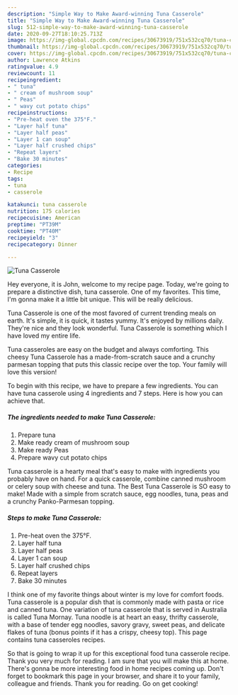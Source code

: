 ```yaml
---
description: "Simple Way to Make Award-winning Tuna Casserole"
title: "Simple Way to Make Award-winning Tuna Casserole"
slug: 512-simple-way-to-make-award-winning-tuna-casserole
date: 2020-09-27T18:10:25.713Z
image: https://img-global.cpcdn.com/recipes/30673919/751x532cq70/tuna-casserole-recipe-main-photo.jpg
thumbnail: https://img-global.cpcdn.com/recipes/30673919/751x532cq70/tuna-casserole-recipe-main-photo.jpg
cover: https://img-global.cpcdn.com/recipes/30673919/751x532cq70/tuna-casserole-recipe-main-photo.jpg
author: Lawrence Atkins
ratingvalue: 4.9
reviewcount: 11
recipeingredient:
- " tuna"
- " cream of mushroom soup"
- " Peas"
- " wavy cut potato chips"
recipeinstructions:
- "Pre-heat oven the 375°F."
- "Layer half tuna"
- "Layer half peas"
- "Layer 1 can soup"
- "Layer half crushed chips"
- "Repeat layers"
- "Bake 30 minutes"
categories:
- Recipe
tags:
- tuna
- casserole

katakunci: tuna casserole 
nutrition: 175 calories
recipecuisine: American
preptime: "PT39M"
cooktime: "PT40M"
recipeyield: "3"
recipecategory: Dinner

---
```



![Tuna Casserole](https://img-global.cpcdn.com/recipes/30673919/751x532cq70/tuna-casserole-recipe-main-photo.jpg)

Hey everyone, it is John, welcome to my recipe page. Today, we're going to prepare a distinctive dish, tuna casserole. One of my favorites. This time, I'm gonna make it a little bit unique. This will be really delicious.

Tuna Casserole is one of the most favored of current trending meals on earth. It's simple, it is quick, it tastes yummy. It's enjoyed by millions daily. They're nice and they look wonderful. Tuna Casserole is something which I have loved my entire life.

Tuna casseroles are easy on the budget and always comforting. This cheesy Tuna Casserole has a made-from-scratch sauce and a crunchy parmesan topping that puts this classic recipe over the top. Your family will love this version!


To begin with this recipe, we have to prepare a few ingredients. You can have tuna casserole using 4 ingredients and 7 steps. Here is how you can achieve that.

<!--inarticleads1-->

##### The ingredients needed to make Tuna Casserole:

1. Prepare  tuna
1. Make ready  cream of mushroom soup
1. Make ready  Peas
1. Prepare  wavy cut potato chips


Tuna casserole is a hearty meal that&#39;s easy to make with ingredients you probably have on hand. For a quick casserole, combine canned mushroom or celery soup with cheese and tuna. The Best Tuna Casserole is SO easy to make! Made with a simple from scratch sauce, egg noodles, tuna, peas and a crunchy Panko-Parmesan topping. 

<!--inarticleads2-->

##### Steps to make Tuna Casserole:

1. Pre-heat oven the 375°F.
1. Layer half tuna
1. Layer half peas
1. Layer 1 can soup
1. Layer half crushed chips
1. Repeat layers
1. Bake 30 minutes


I think one of my favorite things about winter is my love for comfort foods. Tuna casserole is a popular dish that is commonly made with pasta or rice and canned tuna. One variation of tuna casserole that is served in Australia is called Tuna Mornay. Tuna noodle is at heart an easy, thrifty casserole, with a base of tender egg noodles, savory gravy, sweet peas, and delicate flakes of tuna (bonus points if it has a crispy, cheesy top). This page contains tuna casseroles recipes. 

So that is going to wrap it up for this exceptional food tuna casserole recipe. Thank you very much for reading. I am sure that you will make this at home. There's gonna be more interesting food in home recipes coming up. Don't forget to bookmark this page in your browser, and share it to your family, colleague and friends. Thank you for reading. Go on get cooking!

